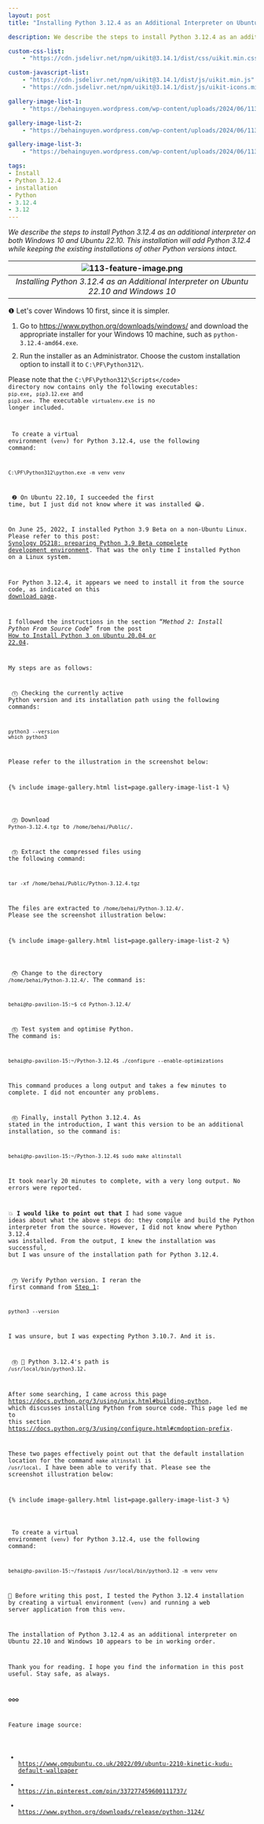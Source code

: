 ```yaml
---
layout: post
title: "Installing Python 3.12.4 as an Additional Interpreter on Ubuntu 22.10 and Windows 10"

description: We describe the steps to install Python 3.12.4 as an additional interpreter on both Windows 10 and Ubuntu 22.10. This installation will add Python 3.12.4 while keeping the existing installations of other Python versions intact. 

custom-css-list:
    - "https://cdn.jsdelivr.net/npm/uikit@3.14.1/dist/css/uikit.min.css"

custom-javascript-list:
    - "https://cdn.jsdelivr.net/npm/uikit@3.14.1/dist/js/uikit.min.js"
    - "https://cdn.jsdelivr.net/npm/uikit@3.14.1/dist/js/uikit-icons.min.js"

gallery-image-list-1:
    - "https://behainguyen.wordpress.com/wp-content/uploads/2024/06/113-01.png"

gallery-image-list-2:
    - "https://behainguyen.wordpress.com/wp-content/uploads/2024/06/113-02.png"

gallery-image-list-3:
    - "https://behainguyen.wordpress.com/wp-content/uploads/2024/06/113-03.png"

tags:
- Install
- Python 3.12.4
- installation
- Python
- 3.12.4
- 3.12
---
```


<em>
We describe the steps to install Python 3.12.4 as an additional interpreter on both Windows 10 and Ubuntu 22.10. This installation will add Python 3.12.4 while keeping the existing installations of other Python versions intact.
</em>

| ![113-feature-image.png](https://behainguyen.wordpress.com/wp-content/uploads/2024/06/113-feature-image.png) |
|:--:|
| *Installing Python 3.12.4 as an Additional Interpreter on Ubuntu 22.10 and Windows 10* |

<a id="on-windows-10"></a>
❶ Let's cover Windows 10 first, since it is simpler.

<ol>
<li style="margin-top:10px;">
Go to <a href="https://www.python.org/downloads/windows/" title="Python Releases for Windows" 
target="_blank">https://www.python.org/downloads/windows/</a> and download the 
appropriate installer for your Windows 10 machine, such as <code>python-3.12.4-amd64.exe</code>.
</li>
<li style="margin-top:10px;">
Run the installer as an Administrator. Choose the custom installation 
option to install it to <code>C:\PF\Python312\</code>.
</li>
</ol>	

Please note that the <code>C:\PF\Python312\Scripts\</code> directory now 
contains only the following executables: <code>pip.exe</code>, <code>pip3.12.exe</code> 
and <code>pip3.exe</code>. The executable <code>virtualenv.exe</code> is no longer 
included.

<a id="windows-10-venv-virtual-env"></a>
To create a virtual environment (<code>venv</code>) for Python 3.12.4, 
use the following command:

```
C:\PF\Python312\python.exe -m venv venv
```

<a id="on-ubuntu-22-10"></a>
❷ On Ubuntu 22.10, I succeeded the first time, but I just did 
not know where it was installed 😂.

On June 25, 2022, I installed Python 3.9 Beta on a non-Ubuntu Linux. Please 
refer to this post: 
<a href="https://behainguyen.wordpress.com/2022/06/25/synology-ds218-preparing-python-3-9-beta-compelete-devepment-environment/"
title="Synology DS218: preparing Python 3.9 Beta compelete development environment"
target="_blank">Synology DS218: preparing Python 3.9 Beta compelete development environment</a>. 
That was the only time I installed Python on a Linux system.

For Python 3.12.4, it appears we need to install it from the source code, as 
indicated on this 
<a href="https://www.python.org/downloads/source/" title="Python Source Releases" 
target="_blank">download page</a>.

I followed the instructions in the section “<em>Method 2: Install Python From Source Code</em>” 
from the post <a href="https://phoenixnap.com/kb/how-to-install-python-3-ubuntu" 
title="How to Install Python 3 on Ubuntu 20.04 or 22.04" 
target="_blank">How to Install Python 3 on Ubuntu 20.04 or 22.04</a>.

My steps are as follows:

<a id="ubuntu-22-10-step-1"></a>
⓵ Checking the currently active Python version and its installation path 
using the following commands:

```
python3 --version
which python3
```

Please refer to the illustration in the screenshot below:

{% include image-gallery.html list=page.gallery-image-list-1 %}
<br/>

<a id="ubuntu-22-10-step-2"></a>
⓶ Download <code>Python-3.12.4.tgz</code> to <code>/home/behai/Public/</code>.

<a id="ubuntu-22-10-step-3"></a>
⓷ Extract the compressed files using the following command:

```
tar -xf /home/behai/Public/Python-3.12.4.tgz
```

The files are extracted to <code>/home/behai/Python-3.12.4/</code>.
Please see the screenshot illustration below:

{% include image-gallery.html list=page.gallery-image-list-2 %}
<br/>

<a id="ubuntu-22-10-step-4"></a>
⓸ Change to the directory <code>/home/behai/Python-3.12.4/</code>. 
The command is:

```
behai@hp-pavilion-15:~$ cd Python-3.12.4/
```

<a id="ubuntu-22-10-step-5"></a>
⓹ Test system and optimise Python. The command is:

```
behai@hp-pavilion-15:~/Python-3.12.4$ ./configure --enable-optimizations
```

This command produces a long output and takes a few minutes to complete. 
I did not encounter any problems.

<a id="ubuntu-22-10-step-6"></a>
⓺ Finally, install Python 3.12.4. As stated in the introduction, I want 
this version to be an additional installation, so the command is: 

```
behai@hp-pavilion-15:~/Python-3.12.4$ sudo make altinstall
```

It took nearly 20 minutes to complete, with a very long output. No errors were reported.

💥 <strong>I would like to point out that</strong> I had some vague ideas about what the above steps do: they compile and build the Python interpreter from the source. However, I did not know where Python 3.12.4 was installed. From the output, I knew the installation was successful, but I was unsure of the installation path for Python 3.12.4.

<a id="ubuntu-22-10-step-7"></a>
⓻ Verify Python version. I reran the first command from 
<a href="#ubuntu-22-10-step-1">Step 1</a>: 

```
python3 --version
```

I was unsure, but I was expecting Python 3.10.7. And it is.

<a id="ubuntu-22-10-step-8"></a>
⓼ 🐍 Python 3.12.4's path is <code>/usr/local/bin/python3.12</code>.

After some searching, I came across this page 
<a href="https://docs.python.org/3/using/unix.html#building-python" 
title="2.2. Building Python" 
target="_blank">https://docs.python.org/3/using/unix.html#building-python</a>,
which discusses installing Python from source code. This page led me to 
this section 
<a href="https://docs.python.org/3/using/configure.html#cmdoption-prefix" 
title="--prefix=PREFIX" 
target="_blank">https://docs.python.org/3/using/configure.html#cmdoption-prefix</a>.

These two pages effectively point out that the default installation location 
for the command <code>make altinstall</code> is <code>/usr/local</code>. 
I have been able to verify that. Please see the screenshot illustration below:

{% include image-gallery.html list=page.gallery-image-list-3 %}
<br/>

<a id="ubuntu-22-10-venv-virtual-env"></a>
To create a virtual environment (<code>venv</code>) for Python 3.12.4, 
use the following command:

```
behai@hp-pavilion-15:~/fastapi$ /usr/local/bin/python3.12 -m venv venv
```

🚀 Before writing this post, I tested the Python 3.12.4 installation by creating 
a virtual environment (<code>venv</code>) and running a web server application 
from this <code>venv</code>.

The installation of Python 3.12.4 as an additional interpreter on Ubuntu 22.10 and Windows 10 appears to be in working order.

Thank you for reading. I hope you find the information in this post useful. Stay safe, as always.

✿✿✿

Feature image source:

<ul>
<li>
<a href="https://www.omgubuntu.co.uk/2022/09/ubuntu-2210-kinetic-kudu-default-wallpaper" target="_blank">https://www.omgubuntu.co.uk/2022/09/ubuntu-2210-kinetic-kudu-default-wallpaper</a>
</li>
<li>
<a href="https://in.pinterest.com/pin/337277459600111737/" target="_blank">https://in.pinterest.com/pin/337277459600111737/</a>
</li>
<li>
<a href="https://www.python.org/downloads/release/python-3124/" target="_blank">https://www.python.org/downloads/release/python-3124/</a>
</li>
</ul>
